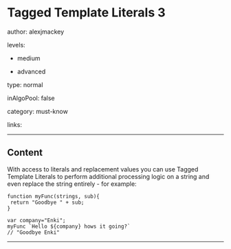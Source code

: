 # Tagged Template Literals 3
author: alexjmackey

levels:

  - medium

  - advanced

type: normal

inAlgoPool: false

category: must-know

links:

---
## Content

With access to literals and replacement values you can use Tagged Template Literals to perform additional processing logic on a string and even replace the string entirely - for example:

```
function myFunc(strings, sub){
 return "Goodbye " + sub; 
} 

var company="Enki";
myFunc `Hello ${company} hows it going?`
// "Goodbye Enki"
```

---